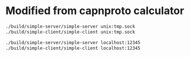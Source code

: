 # Modified from capnproto calculator

```bash
./build/simple-server/simple-server unix:tmp.sock
./build/simple-client/simple-client unix:tmp.sock

./build/simple-server/simple-server localhost:12345
./build/simple-client/simple-client localhost:12345
```
